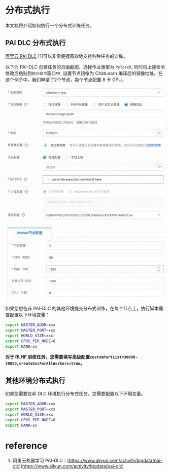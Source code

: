 # 分布式执行

本文档将介绍如何执行一个分布式训练任务。

## PAI DLC 分布式执行

[阿里云 PAI DLC](https://www.aliyun.com/activity/bigdata/pai-dlc) [1]可以非常便捷高效地支持各种任务的训练。

以下为 PAI-DLC 创建任务的页面截图，选择作业类型为 `PyTorch`, 同时将上述命令修改后粘贴到`执行命令`窗口中, 设置节点镜像为 ChatLearn 编译后的镜像地址。在这个例子中，我们申请了2个节点，每个节点配置 8 卡 GPU。

![image.png](../../images/dlc_1.jpg)

![image.png](../../images/dlc_2.jpg)

如果您想在非 PAI-DLC 的其他环境提交分布式训练，在每个节点上，执行脚本需要配置以下环境变量：

```bash
export MASTER_ADDR=xxx
export MASTER_PORT=xxx
export WORLD_SIZE=xxx
export GPUS_PER_NODE=8
export RANK=xx
```

**对于 RLHF 训练任务，您需要填写高级配置`customPortList=30000-30050,createSvcForAllWorkers=true`。**


## 其他环境分布式执行

如果您需要在非 DLC 环境执行分布式任务，您需要配置以下环境变量。

```bash
export MASTER_ADDR=xxx
export MASTER_PORT=xxx
export WORLD_SIZE=xxx
export GPUS_PER_NODE=8
export RANK=xx
```

# reference

1. 阿里云机器学习 PAI-DLC：[https://www.aliyun.com/activity/bigdata/pai-dlc](https://www.aliyun.com/activity/bigdata/pai-dlc)
